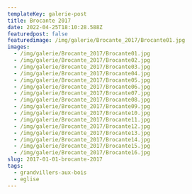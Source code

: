 ```yaml
---
templateKey: galerie-post
title: Brocante 2017
date: 2022-04-25T18:10:28.588Z
featuredpost: false
featuredimage: /img/galerie/Brocante_2017/Brocante01.jpg
images:
  - /img/galerie/Brocante_2017/Brocante01.jpg
  - /img/galerie/Brocante_2017/Brocante02.jpg
  - /img/galerie/Brocante_2017/Brocante03.jpg
  - /img/galerie/Brocante_2017/Brocante04.jpg
  - /img/galerie/Brocante_2017/Brocante05.jpg
  - /img/galerie/Brocante_2017/Brocante06.jpg
  - /img/galerie/Brocante_2017/Brocante07.jpg
  - /img/galerie/Brocante_2017/Brocante08.jpg
  - /img/galerie/Brocante_2017/Brocante09.jpg
  - /img/galerie/Brocante_2017/Brocante10.jpg
  - /img/galerie/Brocante_2017/Brocante11.jpg
  - /img/galerie/Brocante_2017/Brocante12.jpg
  - /img/galerie/Brocante_2017/Brocante13.jpg
  - /img/galerie/Brocante_2017/Brocante14.jpg
  - /img/galerie/Brocante_2017/Brocante15.jpg
  - /img/galerie/Brocante_2017/Brocante16.jpg
slug: 2017-01-01-brocante-2017
tags:
  - grandvillers-aux-bois
  - eglise
---
```

